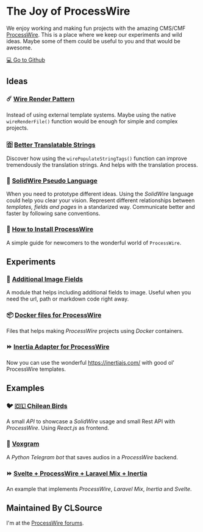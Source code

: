 # The Joy of ProcessWire

We enjoy working and making fun projects with the amazing CMS/CMF [ProcessWire](https://processwire.com).
This is a place where we keep our experiments and wild ideas.
Maybe some of them could be useful to you and that would be awesome.

[💻 Go to Github](https://github.com/joyofpw)

## Ideas

### ☄️ [Wire Render Pattern](https://github.com/joyofpw/wire-render-pattern) 

Instead of using external template systems. 
Maybe using the native `wireRenderFile()` function 
would be enough for simple and complex projects.

### 🈴 [Better Translatable Strings](https://github.com/joyofpw/better-translatable-strings)

Discover how using the `wirePopulateStringTags()` function can improve tremendously the translation strings.
And helps with the translation process.

### 🚎 [SolidWire Pseudo Language](https://github.com/joyofpw/solidwire)

When you need to prototype different ideas.
Using the *SolidWire* language could help you clear your vision. 
Represent different relationships between *templates, fields and pages*
in a standarized way. Communicate better and faster by following sane conventions.

### 🏁 [How to Install ProcessWire](https://github.com/joyofpw/how-to-install-processwire)

A simple guide for newcomers to the wonderful world of `ProcessWire`.

## Experiments

### 🔖 [Additional Image Fields](https://github.com/joyofpw/imagefield-additional-fields)

A module that helps including additional fields to image. Useful when you need the url, 
path or markdown code right away.

### 📦 [Docker files for ProcessWire](https://github.com/joyofpw/docker)

Files that helps making *ProcessWire* projects using *Docker* containers.

### ⏩ [Inertia Adapter for ProcessWire](https://github.com/joyofpw/inertia)

Now you can use the wonderful https://inertiajs.com/ with good ol' ProcessWire templates.

## Examples

### 🐦 [🇨🇱 Chilean Birds](https://github.com/joyofpw/chileanbirds-api)

A small _API_ to showcase a _SolidWire_ usage and small Rest API with _ProcessWire_.
Using _React.js_ as frontend.

### 🤖 [Voxgram](https://github.com/joyofpw/voxgram)

A _Python Telegram bot_ that saves audios in a _ProcessWire_ backend.

### ⏩ [Svelte + ProcessWire + Laravel Mix + Inertia](https://github.com/joyofpw/inertia-svelte-mix-pw)

An example that implements _ProcessWire_, _Laravel Mix_, _Inertia_ and _Svelte_.

## Maintained By CLSource
I'm at the [ProcessWire forums](https://processwire.com/talk/profile/2127-clsource/).
